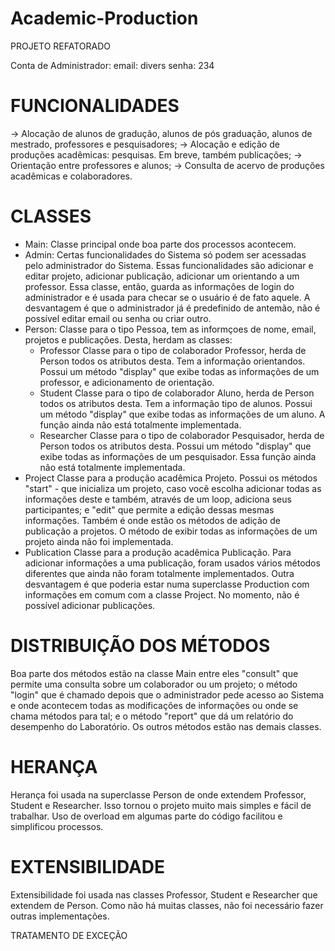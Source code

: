# Academic-Production

PROJETO REFATORADO

Conta de Administrador:
email: divers
senha: 234

# FUNCIONALIDADES

-> Alocação de alunos de gradução, alunos de pós graduação, alunos de mestrado, professores e pesquisadores;
-> Alocação e edição de produções acadêmicas: pesquisas. Em breve, também publicações;
-> Orientação entre professores e alunos;
-> Consulta de acervo de produções acadêmicas e colaboradores.

# CLASSES

  - Main:
Classe principal onde boa parte dos processos acontecem.
  - Admin:
Certas funcionalidades do Sistema só podem ser acessadas pelo administrador do Sistema. Essas funcionalidades são adicionar e 
editar projeto, adicionar publicação, adicionar um orientando a um professor. Essa classe, então, guarda as informações de login do administrador e é usada para checar se o usuário é de fato aquele. A desvantagem é que o administrador já é predefinido de antemão, não é possível editar email ou senha ou criar outro.
  - Person:
Classe para o tipo Pessoa, tem as informçoes de nome, email, projetos e publicações. Desta, herdam as classes:
	- Professor
		Classe para o tipo de colaborador Professor, herda de Person todos os atributos desta. Tem a informação orientandos. Possui um método "display" que exibe todas as informações de um professor, e adicionamento de orientação.
	- Student
		Classe para o tipo de colaborador Aluno, herda de Person todos os atributos desta. Tem a informação tipo de alunos. Possui um método "display" que exibe todas as informações de um aluno. A função ainda não está totalmente implementada.
	- Researcher
		Classe para o tipo de colaborador Pesquisador, herda de Person todos os atributos desta. Possui um método "display" que exibe todas as informações de um pesquisador. Essa função ainda não está totalmente implementada.
  - Project
Classe para a produção acadêmica Projeto. Possui os métodos "start" - que inicializa um projeto, caso você escolha adicionar
todas as informações deste e também, através de um loop, adiciona seus participantes; e "edit" que permite a edição dessas mesmas informações. Também é onde estão os métodos de adição de publicação a projetos. O método de exibir todas as informações de um projeto ainda não foi implementada.
  - Publication
Classe para a produção acadêmica Publicação. Para adicionar informações a uma publicação, foram usados vários métodos diferentes que ainda não foram totalmente implementados. Outra desvantagem é que poderia estar numa superclasse Production com informações em comum com a classe Project.
No momento, não é possível adicionar publicações.  

# DISTRIBUIÇÃO DOS MÉTODOS

Boa parte dos métodos estão na classe Main entre eles "consult" que permite uma consulta sobre um colaborador ou um projeto; o método "login" que é chamado depois que o administrador pede acesso ao Sistema e onde acontecem todas as modificações de informações ou onde se chama métodos para tal; e o método "report" que dá um relatório do desempenho do Laboratório. Os outros métodos estão nas demais classes.

# HERANÇA

Herança foi usada na superclasse Person de onde extendem Professor, Student e Researcher. Isso tornou o projeto muito mais simples e fácil de trabalhar. Uso de overload em algumas parte do código facilitou e simplificou processos.

# EXTENSIBILIDADE

Extensibilidade foi usada nas classes Professor, Student e Researcher que extendem de Person. Como não há muitas classes, não foi necessário fazer outras implementações.

TRATAMENTO DE EXCEÇÃO



